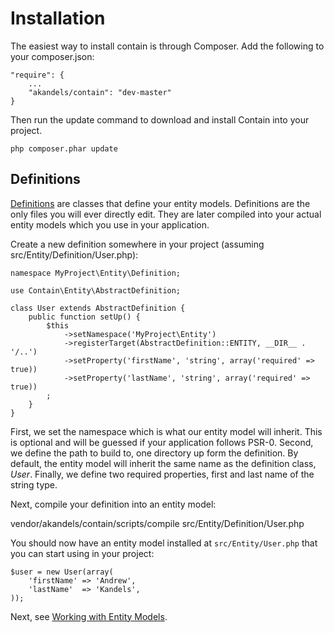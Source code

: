 Installation
============
The easiest way to install contain is through Composer. Add the following to your composer.json:

    "require": {
        ...
        "akandels/contain": "dev-master"
    }

Then run the update command to download and install Contain into your project.

    php composer.phar update

Definitions
-----------
[Definitions](/documentation/definitions) are classes that define your entity models. Definitions are the 
only files you will ever directly edit. They are later compiled into your actual entity models which you 
use in your application.

Create a new definition somewhere in your project (assuming src/Entity/Definition/User.php):

    namespace MyProject\Entity\Definition;

    use Contain\Entity\AbstractDefinition;

    class User extends AbstractDefinition {
        public function setUp() {
            $this
                ->setNamespace('MyProject\Entity')
                ->registerTarget(AbstractDefinition::ENTITY, __DIR__ . '/..')
                ->setProperty('firstName', 'string', array('required' => true))
                ->setProperty('lastName', 'string', array('required' => true))
            ;
        }
    }

First, we set the namespace which is what our entity model will inherit. This is optional and will be 
guessed if your application follows PSR-0. Second, we define the path to build to, one directory up
form the definition. By default, the entity model will inherit the same name as the definition class, 
*User*. Finally, we define two required properties, first and last name of the string type.

Next, compile your definition into an entity model:

vendor/akandels/contain/scripts/compile src/Entity/Definition/User.php

You should now have an entity model installed at ````src/Entity/User.php```` that you can start 
using in your project:

    $user = new User(array(
        'firstName' => 'Andrew',
        'lastName'  => 'Kandels',
    ));

Next, see [Working with Entity Models](/documentation/working-with-entity-models).
